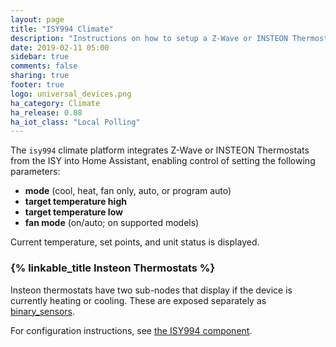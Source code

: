```yaml
---
layout: page
title: "ISY994 Climate"
description: "Instructions on how to setup a Z-Wave or INSTEON Thermostat through the ISY994 Controller in Home Assistant."
date: 2019-02-11 05:00
sidebar: true
comments: false
sharing: true
footer: true
logo: universal_devices.png
ha_category: Climate
ha_release: 0.88
ha_iot_class: "Local Polling"
---
```



The `isy994` climate platform integrates Z-Wave or INSTEON Thermostats from the ISY into Home Assistant, enabling control of setting the following parameters:

- **mode** (cool, heat, fan only, auto, or program auto)
- **target temperature high**
- **target temperature low**
- **fan mode** (on/auto; on supported models)

Current temperature, set points, and unit status is displayed.

### {% linkable_title Insteon Thermostats %}

Insteon thermostats have two sub-nodes that display if the device is currently heating or cooling.  These are exposed separately as [binary_sensors](#binary-sensor).

For configuration instructions, see [the ISY994 component](/components/isy994/).
